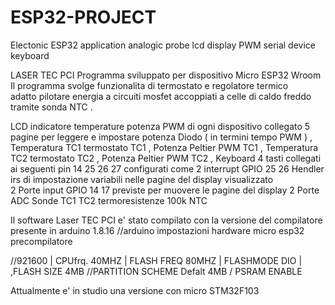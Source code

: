 # ESP32-PROJECT
Electonic ESP32 application  analogic probe lcd display PWM serial device keyboard 

LASER TEC PCI 
Programma sviluppato per dispositivo Micro ESP32 Wroom
Il programma svolge funzionalita di termostato e regolatore termico  
adatto pilotare  energia a circuiti mosfet accoppiati a celle di caldo freddo 
tramite sonda NTC .



LCD indicatore temperature potenza PWM di ogni dispositivo collegato
5 pagine per leggere e impostare  potenza Diodo  ( in termini tempo PWM )  ,
Temperatura TC1 termostato TC1 , Potenza Peltier PWM TC1  , Temperatura TC2 termostato TC2 , Potenza Peltier PWM TC2 , 
Keyboard 4 tasti  collegati ai seguenti pin 14 25 26 27 configurati come 
2 interrupt GPIO 25 26  Hendler irs di impostazione variabili nelle pagine del display visualizzato  
2 Porte input GPIO 14 17  previste per muovere le pagine del display 
2 Porte ADC Sonde TC1 TC2 termoresistenze 100k NTC 


Il software Laser TEC PCI e' stato compilato con la versione del compilatore presente in arduino 1.8.16 
  //arduino impostazioni hardware micro esp32 precompilatore 
  
  //921600 |  CPUfrq. 40MHZ |  FLASH FREQ 80MHZ | FLASHMODE DIO | ,FLASH SIZE 4MB 
  //PARTITION SCHEME Defalt 4MB / PSRAM ENABLE

  Attualmente e' in studio una versione con micro STM32F103 




  


